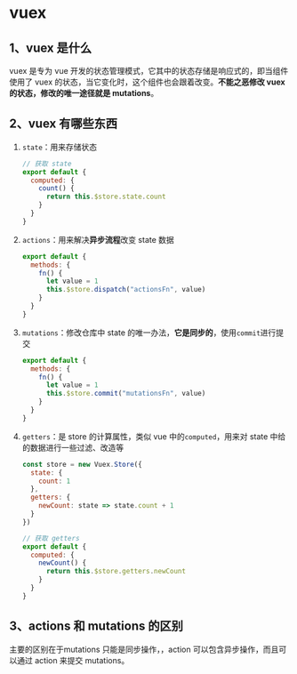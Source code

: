 # vuex

## 1、vuex 是什么

vuex 是专为 vue 开发的状态管理模式，它其中的状态存储是响应式的，即当组件使用了 vuex 的状态，当它变化时，这个组件也会跟着改变。**不能之恶修改 vuex 的状态，修改的唯一途径就是 mutations**。

## 2、vuex 有哪些东西

1. `state`：用来存储状态

   ```js
   // 获取 state
   export default {
     computed: {
       count() {
         return this.$store.state.count
       }
     }
   }
   ```

2. `actions`：用来解决**异步流程**改变 state 数据

   ```js
   export default {
     methods: {
       fn() {
         let value = 1
         this.$store.dispatch("actionsFn", value)
       }
     }
   }
   ```

3. `mutations`：修改仓库中 state 的唯一办法，**它是同步的**，使用`commit`进行提交

   ```js
   export default {
     methods: {
       fn() {
         let value = 1
         this.$store.commit("mutationsFn", value)
       }
     }
   }
   ```

4. `getters`：是 store 的计算属性，类似 vue 中的`computed`，用来对 state 中给的数据进行一些过滤、改造等

   ```js
   const store = new Vuex.Store({
     state: {
       count: 1
     },
     getters: {
       newCount: state => state.count + 1
     }
   })
   ```

   ```js
   // 获取 getters 
   export default {
     computed: {
       newCount() {
         return this.$store.getters.newCount
       }
     }
   }
   ```

## 3、actions 和 mutations 的区别

主要的区别在于mutations 只能是同步操作，，action 可以包含异步操作，而且可以通过 action 来提交 mutations。

